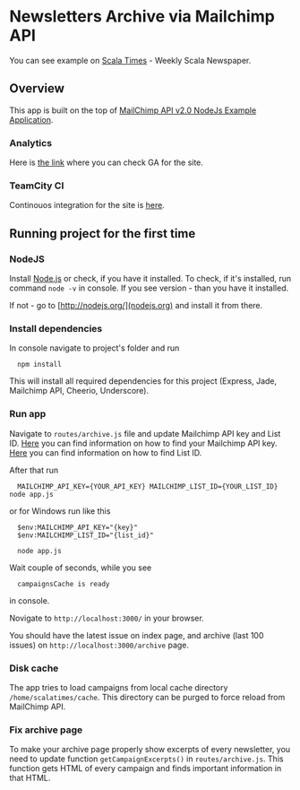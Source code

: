 Newsletters Archive via Mailchimp API
===================

You can see example on [Scala Times](http://www.scalatimes.com/) - Weekly Scala Newspaper.


## Overview

This app is built on the top of [MailChimp API v2.0 NodeJs Example Application](https://github.com/mailchimp/mcapi2-node-examples).

### Analytics

Here is [the link](https://analytics.google.com/analytics/web/#report/defaultid/a11235106w117557468p123015903/) where you can check GA for the site.

### TeamCity CI

Continouos integration for the site is [here](https://teamcity.internal.sml.io/project.html?projectId=ScalatimesCom&tab=projectOverview).

## Running project for the first time

### NodeJS

Install [Node.js](http://nodejs.org/) or check, if you have it installed.
To check, if it's installed, run command `node -v` in console. 
If you see version - than you have it installed. 

If not - go to [http://nodejs.org/](nodejs.org) and install it from there.


### Install dependencies

In console navigate to project's folder and run 

```
  npm install
```

This will install all required dependencies for this project (Express, Jade, Mailchimp API, Cheerio, Underscore).


### Run app

Navigate to `routes/archive.js` file and update Mailchimp API key and List ID.
[Here](http://kb.mailchimp.com/accounts/management/about-api-keys) you can find information on how to find your Mailchimp API key.
[Here](http://kb.mailchimp.com/lists/managing-subscribers/find-your-list-id) you can find information on how to find List ID.

After that run

```
  MAILCHIMP_API_KEY={YOUR_API_KEY} MAILCHIMP_LIST_ID={YOUR_LIST_ID} node app.js
```

or for Windows run like this

```
  $env:MAILCHIMP_API_KEY="{key}"
  $env:MAILCHIMP_LIST_ID="{list_id}"

  node app.js
```

Wait couple of seconds, while you see

```
  campaignsCache is ready
```
in console.

Novigate to `http://localhost:3000/` in your browser.

You should have the latest issue on index page, and archive (last 100 issues) on `http://localhost:3000/archive` page. 

### Disk cache

The app tries to load campaigns from local cache directory `/home/scalatimes/cache`. This directory can be purged to force reload from MailChimp API.

### Fix archive page

To make your archive page properly show excerpts of every newsletter, you need to update function `getCampaignExcerpts()` in `routes/archive.js`.
This function gets HTML of every campaign and finds important information in that HTML.